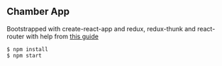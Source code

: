 ## Chamber App

Bootstrapped with create-react-app and redux, redux-thunk and react-router with help from [this guide](https://medium.com/@notrab/getting-started-with-create-react-app-redux-react-router-redux-thunk-d6a19259f71f.)

```
$ npm install
$ npm start
``` 